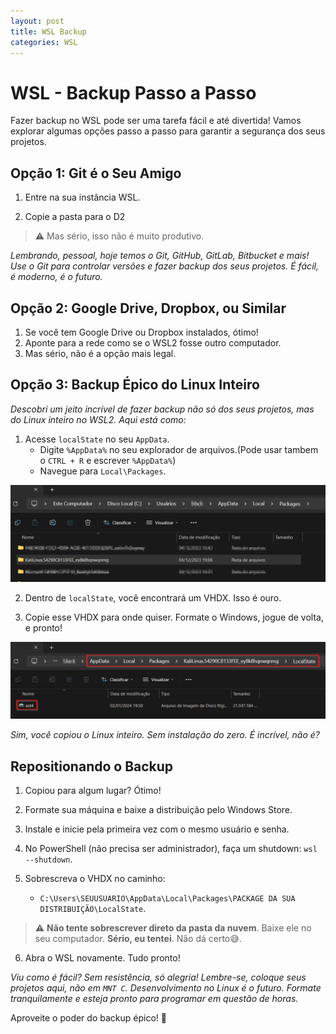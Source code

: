 ```yaml
---
layout: post
title: WSL Backup
categories: WSL
---
```


# WSL - Backup Passo a Passo

Fazer backup no WSL pode ser uma tarefa fácil e até divertida! Vamos explorar algumas opções passo a passo para garantir a segurança dos seus projetos.

## Opção 1: Git é o Seu Amigo

1. Entre na sua instância WSL.

2. Copie a pasta para o D2

> ⚠️ Mas sério, isso não é muito produtivo.

*Lembrando, pessoal, hoje temos o Git, GitHub, GitLab, Bitbucket e mais! Use o Git para controlar versões e fazer backup dos seus projetos. É fácil, é moderno, é o futuro.*

## Opção 2: Google Drive, Dropbox, ou Similar

1. Se você tem Google Drive ou Dropbox instalados, ótimo!
2. Aponte para a rede como se o WSL2 fosse outro computador.
3. Mas sério, não é a opção mais legal.

## Opção 3: Backup Épico do Linux Inteiro

*Descobri um jeito incrível de fazer backup não só dos seus projetos, mas do Linux inteiro no WSL2. Aqui está como:*

1. Acesse `localState` no seu `AppData`. 
   - Digite `%AppData%` no seu explorador de arquivos.(Pode usar tambem o `CTRL + R` e escrever `%AppData%`)
   - Navegue para `Local\Packages`.

![Alt text](/assets/img/posts/wslbackup_packages.png)

2. Dentro de `localState`, você encontrará um VHDX. Isso é ouro.
 
3. Copie esse VHDX para onde quiser. Formate o Windows, jogue de volta, e pronto!

![Alt text](/assets/img/posts/wslbackup_VHDX.png)

*Sim, você copiou o Linux inteiro. Sem instalação do zero. É incrível, não é?*

## Repositionando o Backup

1. Copiou para algum lugar? Ótimo!
2. Formate sua máquina e baixe a distribuição pelo Windows Store.

3. Instale e inicie pela primeira vez com o mesmo usuário e senha.

4. No PowerShell (não precisa ser administrador), faça um shutdown: `wsl --shutdown`.

5. Sobrescreva o VHDX no caminho: 
   - `C:\Users\SEUUSUARIO\AppData\Local\Packages\PACKAGE DA SUA DISTRIBUIÇÃO\LocalState`.

> ⚠️ **Não tente sobrescrever direto da pasta da nuvem**. Baixe ele no seu computador. **Sério, eu tentei**. Não dá certo😅.

6. Abra o WSL novamente. Tudo pronto!

*Viu como é fácil? Sem resistência, só alegria! Lembre-se, coloque seus projetos aqui, não em `MNT C`. Desenvolvimento no Linux é o futuro. Formate tranquilamente e esteja pronto para programar em questão de horas.*

Aproveite o poder do backup épico! 🚀
